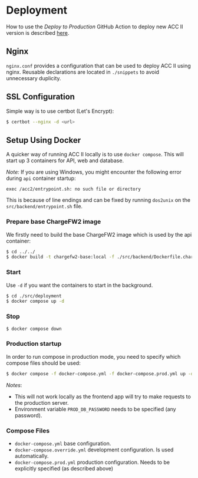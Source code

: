 # Deployment
How to use the *Deploy to Production* GitHub Action to deploy new ACC II version is described [here](../../docs/deployment/README.md).

## Nginx

`nginx.conf` provides a configuration that can be used to deploy ACC II using nginx. Reusable declarations are located in `./snippets` to avoid unnecessary duplicity.

## SSL Configuration
Simple way is to use certbot (Let's Encrypt):

```bash 
$ certbot --nginx -d <url>
```

## Setup Using Docker
A quicker way of running ACC II locally is to use `docker compose`. This will start up 3 containers for API, web and database.

*Note:* If you are using Windows, you might encounter the following error during `api` container startup:
```
exec /acc2/entrypoint.sh: no such file or directory
```

This is because of line endings and can be fixed by running `dos2unix` on the `src/backend/entrypoint.sh` file.

### Prepare base ChargeFW2 image
We firstly need to build the base ChargeFW2 image which is used by the api container:
```bash
$ cd ../../
$ docker build -t chargefw2-base:local -f ./src/backend/Dockerfile.chargefw2 .
```

### Start
Use `-d` if you want the containers to start in the background.

```bash 
$ cd ./src/deployment
$ docker compose up -d
```

### Stop
```bash
$ docker compose down
```

### Production startup
In order to run compose in production mode, you need to specify which compose files should be used:

```bash
$ docker compose -f docker-compose.yml -f docker-compose.prod.yml up -d
```

*Notes*: 
- This will not work locally as the frontend app will try to make requests to the production server.
- Environment variable `PROD_DB_PASSWORD` needs to be specified (any password).

### Compose Files
- `docker-compose.yml` base configuration.
- `docker-compose.override.yml` development configuration. Is used automatically.
- `docker-compose.prod.yml` production configuration. Needs to be explicitly specified (as described above)